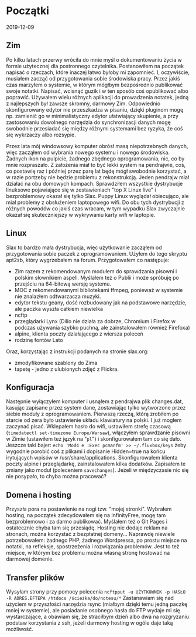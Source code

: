 # Początki
2019-12-09

Zim
---
Po kilku latach przerwy wróciła do mnie myśl o dokumentowaniu życia w formie użytecznej dla postronnego czytelnika. Postanowiłem na początek napisać o rzeczach, które inaczej łatwo byłoby mi zapomnieć. I, oczywiście, musiałem zacząć od przygotowania sobie środowiska pracy. Przez jakiś czas marzyłem o systemie, w którym mógłbym bezpośrednio publikować swoje notatki. Napisać, wcisnąć guzik i w ten sposób coś opublikować albo poprawić. Używałem wielu różnych aplikacji do prowadzenia notatek, jedną z najlepszych był zawsze skromny, darmowy Zim. Odpowiednio skonfigurowany edytor nie przeszkadza w pisaniu, dzięki pluginom mogę np. zamienić go w minimalistyczny edytor ułatwiający skupienie, a przy zastosowaniu dowolnego narzędzia do synchronizacji danych mogę swobodnie przesiadać się między różnymi systemami bez ryzyka, że coś się wykrzaczy albo rozsypie. 

Przez lata mój windowsowy komputer obrósł masą niepotrzebnych danych, więc zacząłem od wybrania nowego systemu i nowego środowiska. Żadnych ikon na pulpicie, żadnego zbędnego oprogramowania, nic, co by mnie rozpraszało. Z założenia miał to być lekki system na pendrajwie, coś, co postawię raz i później przez parę lat będę mógł swobodnie korzystać, a w razie portzeby nie będzie problemu z rekonstrukcją. Jeden pendrajw miał działać na obu domowych kompach. Sprawdziłem wszystkie dystrybucje linuksowe pojawiające się w zestawieniach "top X Linux live" i bezproblemowy okazał się tylko Slax. Puppy Linux wyglądał obiecująco, ale miał problemy z obsłużeniem laptopowego wifi. Do obu tych dystrybucji z różnych powodów co jakiś czas wracam, w tym wypadku Slax zwyczajnie okazał się skuteczniejszy w wykrywaniu karty wifi w laptopie.

Linux
-----
Slax to bardzo mała dystrybucja, więc użytkowanie zacząłem od przygotowania sobie paczek z oprogramowaniem. Użyłem do tego skryptu apt2sb, który wygrzebałem na forum. Przygotowałem co następuje:

* Zim razem z rekomendowanym modułem do sprawdzania pisowni i polskim słownikiem aspell. Myślałem też o Publii i może spróbuję po przejściu na 64-bitową wersję systemu.
* MOC z rekomendowanymi bibliotekami ffmpeg, ponieważ w systemie nie znalazłem odtwarzacza muzyki.
* edytor tekstu geany, dość rozbudowany jak na podstawowe narzędzie, ale paczka wyszła całkiem niewielka
* ncftp
* przeglądarki Lynx (Dillo nie działa za dobrze, Chromium i Firefox w podczas używania szybko puchną, ale zainstalowałem również Firefoxa)
* alpine, klienta poczty działającego z wiersza poleceń
* rodzinę fontów Lato

Oraz, korzystając z instrukcji podanych na stronie slax.org:

* zmodyfikowane szablony do Zima
* tapetę - jedno z ulubionych zdjęć z Flickra.


Konfiguracja
------------
Następnie wyłączyłem komputer i usnąłem z pendrajwa plik changes.dat, kasując zapisane przez system dane, zostawiając tylko wytworzone przez siebie moduły z oprogramowaniem. Pierwszą rzeczą, którą zrobiłem po starcie od zera było ustawienie układu klawiatury na polski. I już mogłem zaczynać pisać. Wklepałem hasło do wifi, ustawiłem strefę czasową (``timedatectl set-timezone Europe/Warsaw``), włączyłem sprawdzanie pisowni w Zimie (ustawiłem też język na "``pl``") i skonfigurowałem tam co się dało. Jeszcze taki bajer: ``echo 'Mod4 e :Exec pcmanfm' >> ~/.fluxbox/keys`` żeby wygodnie porobić coś z plikami i dopisanie Hidden=true na końcu irytujących wpisów w /usr/share/applications. Skonfigurowałem klienta poczty alpine i przeglądarkę, zainstalowałem kilka dodatków. Zapisałem te zmiany jako moduł (poleceniem ``savechanges``).
 Jeżeli w międzyczasie nic się nie posypało, to chyba można pracować?

Domena i hosting
----------------
Przyszła pora na postawienie na nogi tzw. "mojej stronki".
Wybrałem hosting, na początek zdecydowałem się na InfinityFree, mogę tam bezproblemowo i za darmo publikować. Myślałem też o Git Pages i ostatecznie chyba tam się przesiądę. Hosting nie dodaje reklam na stronach, można korzystać z bezpłatnej domeny... Naprawdę niewiele potrzebowałem: żadnego PHP, żadnego Wordpressa, po prostu miejsce na notatki, na refleksje, spostrzeżenia i rozwiązania problemów. Jest to też miejsce, w którym bez problemu można własną stronę hostować na darmowej domenie.

Transfer plików
---------------
Wysyłam strony przy pomocy polecenia ``ncftpput -u UŻYTKOWNIK -p HASŁO -R ADRES.EFTEPA /htdocs /ścieżka/do/notesu/*``
Zastanawiam się nad użyciem w przyszłości narzędzia rsync (miałbym dzięki temu jedną paczkę mniej w systemie), ale posiadanie osobnego hasła do FTP wydaje mi się wystarczające, a obawiam się, że straciłbym dzień albo dwa na rozgryzaniu podstaw korzystania z ssh, jeżeli darmowy hosting w ogóle daje taką możliwość.






